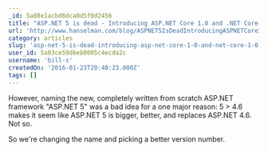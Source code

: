 ```yaml
---
_id: 5a88e1acbd6dca0d5f0d2456
title: "ASP.NET 5 is dead - Introducing ASP.NET Core 1.0 and .NET Core 1.0"
url: 'http://www.hanselman.com/blog/ASPNET5IsDeadIntroducingASPNETCore10AndNETCore10.aspx'
category: articles
slug: 'asp-net-5-is-dead-introducing-asp-net-core-1-0-and-net-core-1-0'
user_id: 5a83ce59d6eb0005c4ecda2c
username: 'bill-s'
createdOn: '2016-01-23T20:40:23.000Z'
tags: []
---
```


However, naming the new, completely written from scratch ASP.NET framework "ASP.NET 5" was a bad idea for a one major reason: 5 > 4.6 makes it seem like ASP.NET 5 is bigger, better, and replaces ASP.NET 4.6. Not so.

So we're changing the name and picking a better version number.
